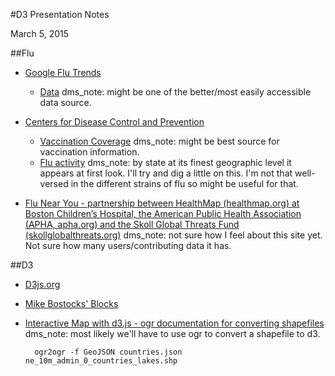 #D3 Presentation Notes

March 5, 2015

##Flu

* [Google Flu Trends](https://www.google.org/flutrends/us/#US)

	* [Data](https://www.google.org/flutrends/us/data.txt) dms_note: might be one of the better/most easily accessible data source. 

* [Centers for Disease Control and Prevention](http://www.cdc.gov/flu/index.htm)

	* [Vaccination Coverage](http://www.cdc.gov/flu/fluvaxview/reports/reporti1314/trends/index.htm) dms_note: might be best source for vaccination information. 
	* [Flu activity](http://www.cdc.gov/flu/weekly/fluactivitysurv.htm) dms_note: by state at its finest geographic level it appears at first look. I'll try and dig a little on this. I'm not that well-versed in the different strains of flu so might be useful for that. 

* [Flu Near You - partnership between HealthMap (healthmap.org) at Boston Children’s Hospital, the American Public Health Association (APHA, apha.org) and the Skoll Global Threats Fund (skollglobalthreats.org)](https://flunearyou.org) dms_note: not sure how I feel about this site yet. Not sure how many users/contributing data it has. 

##D3 

* [D3js.org](http://d3js.org/)

* [Mike Bostocks' Blocks](http://bl.ocks.org/mbostock)

* [Interactive Map with d3.js - ogr documentation for converting shapefiles](http://www.tnoda.com/blog/2013-12-07) dms_note: most likely we'll have to use ogr to convert a shapefile to d3. 

		ogr2ogr -f GeoJSON countries.json ne_10m_admin_0_countries_lakes.shp


